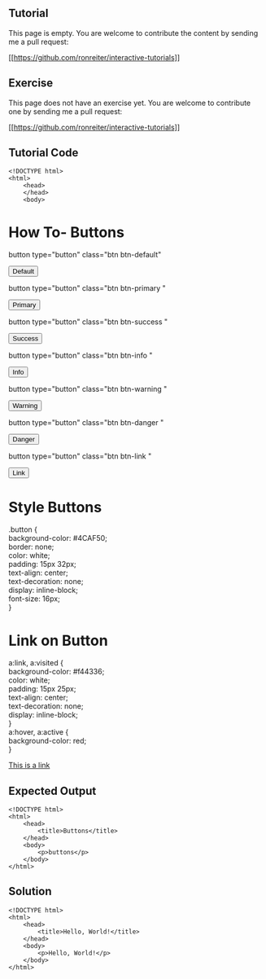 Tutorial
--------

This page is empty. You are welcome to contribute the content by sending me a pull request:

[[https://github.com/ronreiter/interactive-tutorials]]

Exercise
--------

This page does not have an exercise yet. You are welcome to contribute one by sending me a pull request:

[[https://github.com/ronreiter/interactive-tutorials]]


Tutorial Code
-------------

    <!DOCTYPE html>
    <html>
        <head>
        </head>
        <body>
<h1> How To- Buttons </h1>

<p> button type="button" class="btn btn-default" </p>
<button type="button" class="btn btn-default"> Default </button>

<p> button type="button" class="btn btn-primary " </p>
<button type="button" class="btn btn-primary "> Primary </button>

<p> button type="button" class="btn btn-success " </p>
  <button type="button" class="btn btn-success "> Success</button>

<p> button type="button" class="btn btn-info " </p>
  <button type="button" class="btn btn-info "> Info </button>

<p> button type="button" class="btn btn-warning " </p>
  <button type="button" class="btn btn-warning "> Warning </button>

<p> button type="button" class="btn btn-danger " </p>
  <button type="button" class="btn btn-danger "> Danger </button>

<p> button type="button" class="btn btn-link " </p>
  <button type="button" class="btn btn-link "> Link </button>

<h1> Style Buttons </h1>

<p> 
  .button { <br>
  background-color: #4CAF50; <br>
  border: none;<br>
  color: white;<br>
  padding: 15px 32px;<br>
  text-align: center;<br>
  text-decoration: none;<br>
  display: inline-block;<br>
  font-size: 16px;<br>
}
</p>

<h1> Link on Button </h1>

<p>
a:link, a:visited { <br>
  background-color: #f44336; <br>
  color: white;<br>
  padding: 15px 25px;<br>
  text-align: center;<br>
  text-decoration: none;<br>
  display: inline-block;<br>
}<br>
  a:hover, a:active {<br>
  background-color: red;<br>
}
</p>
<p>
<a href="default.asp" target="_blank">This is a link</a>
</p>
        </body>
    </html>
    
Expected Output
---------------

    <!DOCTYPE html>
    <html>
        <head>
            <title>Buttons</title>
        </head>
        <body>
            <p>buttons</p>
        </body>
    </html>

Solution
--------

    <!DOCTYPE html>
    <html>
        <head>
            <title>Hello, World!</title>
        </head>
        <body>
            <p>Hello, World!</p>
        </body>
    </html>
